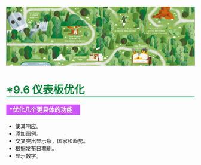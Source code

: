 ![PNG](/asset/img/banner1.png)

<h1 style='border-bottom:2px solid #07823A;color:#07823A;'>*9.6 仪表板优化</h1>

#### <label style='background:#CF57FF;color:#fff;font-size:16px;display:inline-block;line-height:22px;padding:3px 20px 3px 8px;'>*优化几个更具体的功能</label>

- 使其响应。
- 添加图例。
- 交叉突出显示条，国家和趋势。
- 根据发布日期刷。
- 显示数字。
